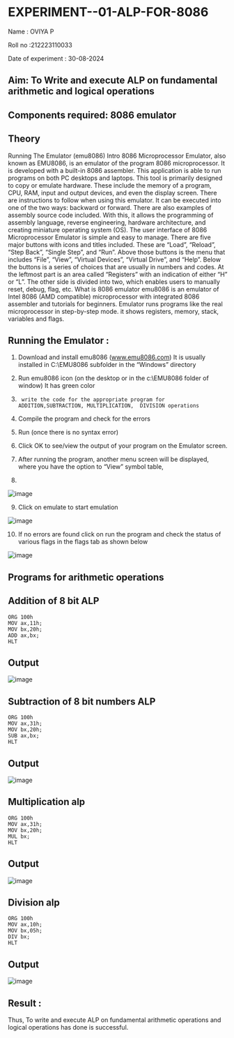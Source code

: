 # EXPERIMENT--01-ALP-FOR-8086
Name : OVIYA P

Roll no :212223110033

Date of experiment : 30-08-2024





## Aim: To Write and execute ALP on fundamental arithmetic and logical operations
## Components required: 8086  emulator 
## Theory 
Running The Emulator (emu8086) Intro 8086 Microprocessor Emulator, also known as EMU8086, is an emulator of the program 8086 microprocessor. It is developed with a built-in 8086 assembler. This application is able to run programs on both PC desktops and laptops. This tool is primarily designed to copy or emulate hardware. These include the memory of a program, CPU, RAM, input and output devices, and even the display screen. There are instructions to follow when using this emulator. It can be executed into one of the two ways: backward or forward. There are also examples of assembly source code included. With this, it allows the programming of assembly language, reverse engineering, hardware architecture, and creating miniature operating system (OS). The user interface of 8086 Microprocessor Emulator is simple and easy to manage. There are five major buttons with icons and titles included. These are “Load”, “Reload”, “Step Back”, “Single Step”, and “Run”. Above those buttons is the menu that includes “File”, “View”, “Virtual Devices”, “Virtual Drive”, and “Help”. Below the buttons is a series of choices that are usually in numbers and codes. At the leftmost part is an area called “Registers” with an indication of either “H” or “L”. The other side is divided into two, which enables users to manually reset, debug, flag, etc. What is 8086 emulator emu8086 is an emulator of Intel 8086 (AMD compatible) microprocessor with integrated 8086 assembler and tutorials for beginners. Emulator runs programs like the real microprocessor in step-by-step mode. it shows registers, memory, stack, variables and flags.


 ## Running the Emulator :
1.	Download and install emu8086 (www.emu8086.com) It is usually installed in C:\EMU8086 subfolder in the “Windows” directory
2.	  Run  emu8086 icon (on the desktop or in the c:\EMU8086 folder of window) It has green color 
 
 
3.		write the code for the appropriate program for ADDITION,SUBTRACTION, MULTIPLICATION,  DIVISION operations 

4.	 Compile the program and check for the errors 
5.	Run (once there is no syntax error) 

6.	Click OK to see/view the output of your program on the Emulator screen. 


7.	After running the program, another menu screen will be displayed, where you have the option to “View” symbol table,
8.	 


![image](https://user-images.githubusercontent.com/36288975/189273263-d65baae9-4b8f-4723-afb3-c0ffa4052b04.png)











9.	Click on emulate to start emulation 








![image](https://user-images.githubusercontent.com/36288975/189273273-9bb36ec1-e2e8-4892-8d35-37707332bfdc.png)








10.	If no errors are found click on run the program and check the status of various flags in the flags tab as shown below 






![image](https://user-images.githubusercontent.com/36288975/189273277-113a2a33-4a40-4ff8-95a5-ecd3a1f504fe.png)







## Programs for arithmetic  operations

## Addition  of 8 bit ALP 
```
ORG 100h
MOV ax,11h;
MOV bx,20h;
ADD ax,bx;
HLT
```


## Output  
![image](https://github.com/user-attachments/assets/1f8716da-ed9f-4ccf-b657-f08bbe0b4bad)

 
## Subtraction   of 8 bit numbers  ALP 
```
ORG 100h
MOV ax,31h;
MOV bx,20h;
SUB ax,bx;
HLT
```
 
## Output  

![image](https://github.com/user-attachments/assets/1901a10a-b120-4287-a28e-13a0027414bd)

## Multiplication alp 

```
ORG 100h
MOV ax,31h;
MOV bx,20h;
MUL bx;
HLT
```
 ## Output  
![image](https://github.com/user-attachments/assets/9c8ad22d-7a5a-4883-8ff3-8cdce0c0077f)


## Division alp 
```
ORG 100h
MOV ax,10h;
MOV bx,05h;
DIV bx;
HLT
```

## Output  
![image](https://github.com/user-attachments/assets/292f3adf-bb87-41a9-999b-c458bdeca778)



## Result :
Thus, To write and execute ALP on fundamental arithmetic operations and logical operations has done is successful.
 








